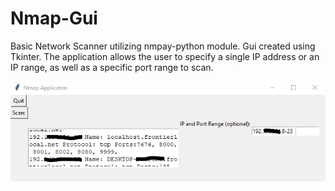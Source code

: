 # Nmap-Gui

Basic Network Scanner utilizing nmpay-python module. Gui created using Tkinter.
The application allows the user to specify a single IP address or an IP range, as well as a specific port range to scan.

![alt text](https://github.com/obvios/Nmap-Gui/blob/master/AppScreenShot.PNG)
